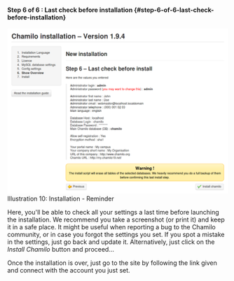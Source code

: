 #### Step 6 of 6 : Last check before installation {#step-6-of-6-last-check-before-installation}

![](../../../assets/images11.png)Illustration 10: Installation - Reminder

Here, you&#039;ll be able to check all your settings a last time before launching the installation. We recommend you take a screenshot (or print it) and keep it in a safe place. It might be useful when reporting a bug to the Chamilo community, or in case you forgot the settings you set. If you spot a mistake in the settings, just go back and update it. Alternatively, just click on the _Install Chamilo_ button and proceed...

Once the installation is over, just go to the site by following the link given and connect with the account you just set.